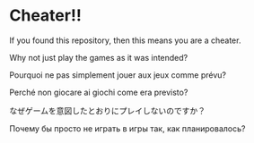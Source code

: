 # Cheater!!

If you found this repository, then this means you are a cheater.



Why not just play the games as it was intended?

Pourquoi ne pas simplement jouer aux jeux comme prévu?

Perché non giocare ai giochi come era previsto?

なぜゲームを意図したとおりにプレイしないのですか？

Почему бы просто не играть в игры так, как планировалось?
